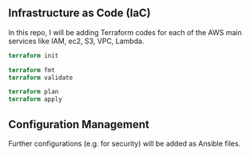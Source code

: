 ## Infrastructure as Code (IaC)
In this repo, I will be adding Terraform codes for each of the AWS main services like IAM, ec2, S3, VPC, Lambda.
```Terraform
terraform init

terraform fmt
terraform validate

terraform plan
terraform apply
```
## Configuration Management
Further configurations (e.g. for security) will be added as Ansible files.
